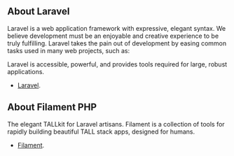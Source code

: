 ## About Laravel

Laravel is a web application framework with expressive, elegant syntax. We believe development must be an enjoyable and creative experience to be truly fulfilling. Laravel takes the pain out of development by easing common tasks used in many web projects, such as:

Laravel is accessible, powerful, and provides tools required for large, robust applications.

-   [Laravel](https://filamentphp.com/).

## About Filament PHP

The elegant TALLkit for Laravel artisans.
Filament is a collection of tools for rapidly building beautiful TALL stack apps, designed for humans.

-   [Filament](https://filamentphp.com/).
